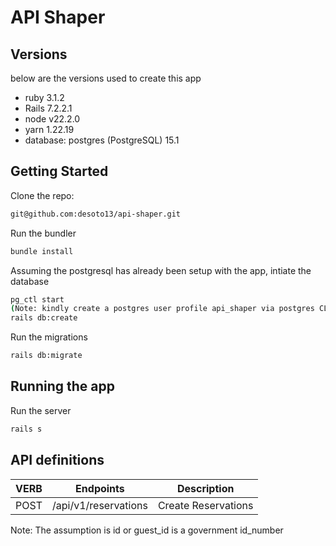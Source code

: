 # API Shaper

## Versions
below are the versions used to create this app
- ruby 3.1.2
- Rails 7.2.2.1
- node v22.2.0
- yarn 1.22.19
- database: postgres (PostgreSQL) 15.1

## Getting Started

Clone the repo:
```sh
git@github.com:desoto13/api-shaper.git
```

Run the bundler
```sh
bundle install
```

Assuming the postgresql has already been setup with the app, intiate the database
```sh
pg_ctl start
(Note: kindly create a postgres user profile api_shaper via postgres CLI) 
rails db:create
```
Run the migrations
```sh
rails db:migrate
```

## Running the app
Run the server
```sh
rails s
```

## API definitions

| VERB | Endpoints | Description |
|:----:|:---------:|:-----------:|
| POST | /api/v1/reservations | Create Reservations |

Note: The assumption is id or guest_id is a government id_number
